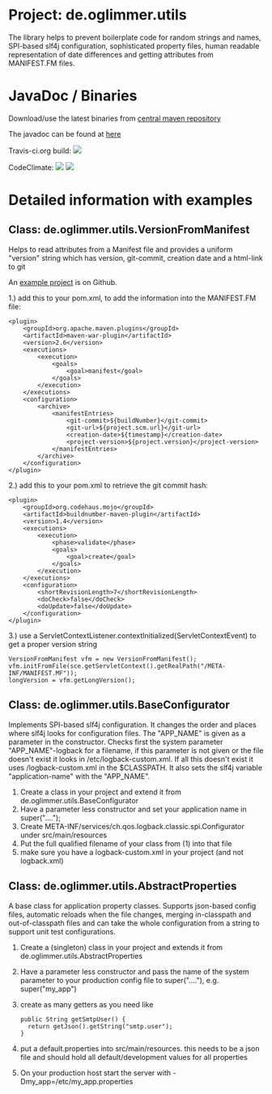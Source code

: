 # Project: de.oglimmer.utils

The library helps to prevent boilerplate code for random strings and names, SPI-based slf4j configuration, sophisticated property files, human readable representation of date differences and getting attributes from MANIFEST.FM files.

# JavaDoc / Binaries

Download/use the latest binaries from [central maven repository](https://search.maven.org/artifact/de.oglimmer.utils/common-utils)

The javadoc can be found at [here](http://www.javadoc.io/doc/de.oglimmer.utils/common-utils/)

Travis-ci.org build: <a href="https://travis-ci.org/oglimmer/utils"><img src="https://travis-ci.org/oglimmer/utils.svg?branch=master"/></a>

CodeClimate: <a href="https://codeclimate.com/github/oglimmer/utils/maintainability"><img src="https://api.codeclimate.com/v1/badges/87f56eaead155a43aae7/maintainability" /></a> <a href="https://codeclimate.com/github/oglimmer/utils/test_coverage"><img src="https://api.codeclimate.com/v1/badges/87f56eaead155a43aae7/test_coverage" /></a>

# Detailed information with examples

## Class: de.oglimmer.utils.VersionFromManifest

Helps to read attributes from a Manifest file and provides a uniform "version" string which has version, git-commit, creation date and a html-link to git

An [example project](https://github.com/oglimmer/sample-VersionFromManifest) is on Github.

1.) add this to your pom.xml, to add the information into the MANIFEST.FM file:

```
<plugin>
    <groupId>org.apache.maven.plugins</groupId>
    <artifactId>maven-war-plugin</artifactId>
    <version>2.6</version>
    <executions>
        <execution>
            <goals>
                <goal>manifest</goal>
            </goals>
        </execution>
    </executions>
    <configuration>
        <archive>
            <manifestEntries>
                <git-commit>${buildNumber}</git-commit>
                <git-url>${project.scm.url}</git-url>
                <creation-date>${timestamp}</creation-date>
                <project-version>${project.version}</project-version>
            </manifestEntries>
        </archive>
    </configuration>
</plugin>
```
         
2.) add this to your pom.xml to retrieve the git commit hash:

```
<plugin>
    <groupId>org.codehaus.mojo</groupId>
    <artifactId>buildnumber-maven-plugin</artifactId>
    <version>1.4</version>
    <executions>
        <execution>
            <phase>validate</phase>
            <goals>
                <goal>create</goal>
            </goals>
        </execution>
    </executions>
    <configuration>
        <shortRevisionLength>7</shortRevisionLength>
        <doCheck>false</doCheck>
        <doUpdate>false</doUpdate>
    </configuration>
</plugin>
```
         
3.) use a ServletContextListener.contextInitialized(ServletContextEvent) to get a proper version string

```
VersionFromManifest vfm = new VersionFromManifest();
vfm.initFromFile(sce.getServletContext().getRealPath("/META-INF/MANIFEST.MF"));
longVersion = vfm.getLongVersion();
```
         
## Class: de.oglimmer.utils.BaseConfigurator

Implements SPI-based slf4j configuration. It changes the order and places where slf4j looks for configuration files. The "APP\_NAME" is given as a parameter in the constructor. Checks first the system parameter "APP\_NAME"-logback for a filename, if this parameter is not given or the file doesn't exist it looks in /etc/logback-custom.xml. If all this doesn't exist it uses /logback-custom.xml in the $CLASSPATH. It also sets the slf4j variable "application-name" with the "APP\_NAME".

1. Create a class in your project and extend it from de.oglimmer.utils.BaseConfigurator
2. Have a parameter less constructor and set your application name in super("....");
3. Create META-INF/services/ch.qos.logback.classic.spi.Configurator under src/main/resources
4. Put the full qualified filename of your class from (1) into that file
5. make sure you have a logback-custom.xml in your project (and not logback.xml)

## Class: de.oglimmer.utils.AbstractProperties

A base class for application property classes. Supports json-based config files, automatic reloads when the file changes, merging in-classpath and out-of-classpath files and can take the whole configuration from a string to support unit test configurations.

1. Create a (singleton) class in your project and extends it from de.oglimmer.utils.AbstractProperties
2. Have a parameter less constructor and pass the name of the system parameter to your production config file to super("...."), e.g. super("my\_app")
3. create as many getters as you need like

	```
	public String getSmtpUser() {
	  return getJson().getString("smtp.user");
	}
	```
         
4. put a default.properties into src/main/resources. this needs to be a json file and should hold all default/development values for all properties
5. On your production host start the server with -Dmy\_app=/etc/my\_app.properties